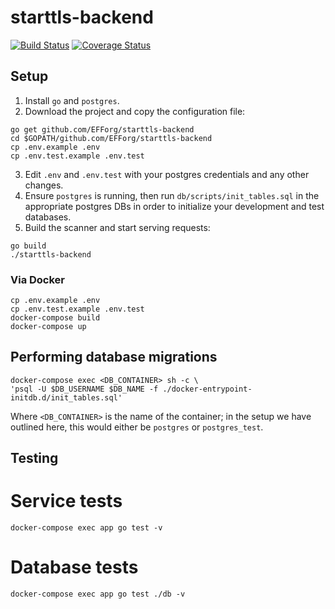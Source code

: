 # starttls-backend

[![Build Status](https://travis-ci.com/EFForg/starttls-backend.svg?branch=master)](https://travis-ci.org/EFForg/starttls-backend)
[![Coverage Status](https://coveralls.io/repos/github/EFForg/starttls-backend/badge.svg?branch=master)](https://coveralls.io/github/EFForg/starttls-backend?branch=master)

## Setup
1. Install `go` and `postgres`.
2. Download the project and copy the configuration file:
```
go get github.com/EFForg/starttls-backend
cd $GOPATH/github.com/EFForg/starttls-backend
cp .env.example .env
cp .env.test.example .env.test
```
3. Edit `.env` and `.env.test` with your postgres credentials and any other changes.
4. Ensure `postgres` is running, then run `db/scripts/init_tables.sql` in the appropriate postgres DBs in order to initialize your development and test databases.
5. Build the scanner and start serving requests:
```
go build
./starttls-backend
```

### Via Docker
```
cp .env.example .env
cp .env.test.example .env.test
docker-compose build
docker-compose up
```

## Performing database migrations
```
docker-compose exec <DB_CONTAINER> sh -c \
'psql -U $DB_USERNAME $DB_NAME -f ./docker-entrypoint-initdb.d/init_tables.sql'
```
Where `<DB_CONTAINER>` is the name of the container; in the setup we have outlined here, this would either be `postgres` or `postgres_test`.

## Testing
# Service tests
```
docker-compose exec app go test -v
```

# Database tests
```
docker-compose exec app go test ./db -v
```
